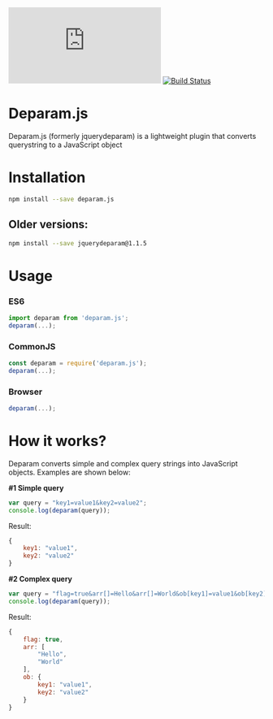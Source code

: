 ![GitHub](https://img.shields.io/github/license/scssyworks/deparam.js) [![Build Status](https://travis-ci.org/scssyworks/deparam.js.svg?branch=master)](https://travis-ci.org/scssyworks/deparam.js)

# Deparam.js
Deparam.js (formerly jquerydeparam) is a lightweight plugin that converts querystring to a JavaScript object

# Installation
```sh
npm install --save deparam.js
```

## Older versions:

```sh
npm install --save jquerydeparam@1.1.5
```

# Usage

### ES6
```js
import deparam from 'deparam.js';
deparam(...);
```

### CommonJS
```js
const deparam = require('deparam.js');
deparam(...);
```

### Browser
```js
deparam(...);
```

# How it works?
Deparam converts simple and complex query strings into JavaScript objects. Examples are shown below:

<b>#1 Simple query</b>
```js
var query = "key1=value1&key2=value2";
console.log(deparam(query));
```
Result:
```js
{
    key1: "value1",
    key2: "value2"
}
```

<b>#2 Complex query</b>
```js
var query = "flag=true&arr[]=Hello&arr[]=World&ob[key1]=value1&ob[key2]=value2";
console.log(deparam(query));
```
Result:
```js
{
    flag: true,
    arr: [
        "Hello",
        "World"
    ],
    ob: {
        key1: "value1",
        key2: "value2"
    }
}
```
